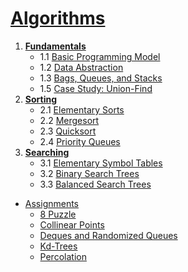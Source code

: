 # [Algorithms](https://algs4.cs.princeton.edu/home/)

1. [**Fundamentals**](src/main/java/1%20Fundamentals)
   - 1.1 [Basic Programming Model](src/main/java/1%20Fundamentals/1.1%20Basic%20Programming%20Model)
   - 1.2 [Data Abstraction](src/main/java/1%20Fundamentals/1.2%20Data%20Abstraction)
   - 1.3 [Bags, Queues, and Stacks](src/main/java/1%20Fundamentals/1.3%20Bags,%20Queues,%20and%20Stacks)
   - 1.5 [Case Study: Union-Find](src/main/java/1%20Fundamentals/1.5%20Union-Find)
2. [**Sorting**](src/main/java/2%20Sorting)
   - 2.1 [Elementary Sorts](src/main/java/2%20Sorting/2.1%20Elementary%20Sorts)
   - 2.2 [Mergesort](src/main/java/2%20Sorting/2.2%20Mergesort)
   - 2.3 [Quicksort](src/main/java/2%20Sorting/2.3%20Quicksort)
   - 2.4 [Priority Queues](src/main/java/2%20Sorting/2.4%20Priority%20Queues)
3. [**Searching**](src/main/java/3%20Searching)
   - 3.1 [Elementary Symbol Tables](src/main/java/3%20Searching/3.1%20Elementary%20Symbol%20Tables)
   - 3.2 [Binary Search Trees](src/main/java/3%20Searching/3.2%20Binary%20Search%20Trees)
   - 3.3 [Balanced Search Trees](src/main/java/3%20Searching/3.3%20Balanced%20Search%20Trees)
   
- [Assignments](src/main/java/Assignments)
   - [8 Puzzle](src/main/java/Assignments/8%20Puzzle)
   - [Collinear Points](src/main/java/Assignments/Collinear%20Points)
   - [Deques and Randomized Queues](src/main/java/Assignments/Deques%20and%20Randomized%20Queues)
   - [Kd-Trees](src/main/java/Assignments/Kd-Trees)
   - [Percolation](src/main/java/Assignments/Percolation)

